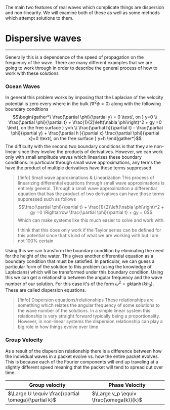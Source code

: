 The main two features of real waves which complicate things are dispersion and non-linearity. We will examine both of these as well as some methods which attempt solutions to them.

# Dispersive waves
---
Generally this is a dependence of the speed of propagation on the frequency of the wave. There are many different examples that we are going to work through in order to describe the general process of how to work with these solutions

### Ocean Waves
In general this problem works by imposing that the Laplacian of the velocity potential is zero every where in the bulk ($\nabla^2 \phi =0$) along with the following boundary conditions
$$\begin{gather*}
	\frac{\partial \phi}{\partial y} = 0 \text{, on } y=0 \\
	\frac{\partial \phi}{\partial t} + 
		\frac{1}{2}\left(\nabla \phi\right)^2 + gy =0 \text{, on the free surface } y=h \\
	\frac{\partial h}{\partial t} - \frac{\partial \phi}{\partial y}
		+ \frac{\partial h }{\partial x} \frac{\partial \phi}{\partial x}=0
		\text{, on the free surface } y=h
\end{gather*}$$
The difficulty with the second two boundary conditions is that they are non-linear since they involve the products of derivatives. However, we can work only with small amplitude waves which linearizes these boundary conditions. In particular through small wave approximations, any terms the have the product of multiple derivatives have those terms suppressed

>[!info] Small wave approximations & Linearization
>This process of linearizing differential equations through small wave approximations is entirely general. Through a small wave approximation a differential equation that has the product of two derivatives can have those terms suppressed such as follows
>$$\frac{\partial \phi}{\partial t} + \frac{1}{2}\left(\nabla \phi\right)^2 + gy =0 \Rightarrow \frac{\partial \phi}{\partial t} + gy = 0$$
>Which can make systems like this much easier to solve and work with. 
>
>I think that this does only work if the Taylor series can be defined for this potential since that's kind of what we are working with but I am not 100% certain

Using this we can transform the boundary condition by eliminating the need for the height of the water. This gives another differential equation as a boundary condition that must be satisfied. In particular, we can guess a particular form of the solution to this problem (using the knowledge of Laplacians) which will be transformed under this boundary condition. Using this we can get a relationship between the angular frequency and the wave number of our solution. For this case it's of the form $\omega^2 = g k \tanh(k h_0)$. These are called dispersion equations.

>[!info] Dispersion equations/relationships
>These relationships are something which relates the angular frequency of some solutions to the wave number of the solutions. In a simple linear system this relationship is very straight forward typically being a proportionality. However, in non-linear systems the dispersion relationship can play a big role in how things evolve over time

### Group Velocity
As a result of the dispersion relationship there is a difference between how the individual waves in a packet evolve vs. how the entire packet evolves. This is because each of the Fourier components will end up traveling at a slightly different speed meaning that the packet will tend to spread out over time. 

| Group velocity                                       | Phase Velocity                          |
| ---------------------------------------------------- | --------------------------------------- |
| $\Large U \equiv \frac{\partial \omega}{\partial k}$ | $\Large v_p \equiv \frac{\omega(k)}{k}$ |
